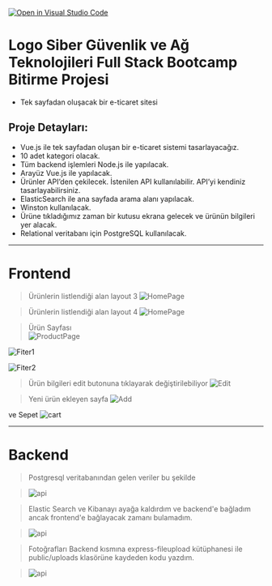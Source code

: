 [![Open in Visual Studio Code](https://classroom.github.com/assets/open-in-vscode-f059dc9a6f8d3a56e377f745f24479a46679e63a5d9fe6f495e02850cd0d8118.svg)](https://classroom.github.com/online_ide?assignment_repo_id=7451846&assignment_repo_type=AssignmentRepo)
# Logo Siber Güvenlik ve Ağ Teknolojileri Full Stack Bootcamp Bitirme Projesi

- Tek sayfadan oluşacak bir e-ticaret sitesi

## Proje Detayları:

- Vue.js ile tek sayfadan oluşan bir e-ticaret sistemi tasarlayacağız.
- 10 adet kategori olacak.
- Tüm backend işlemleri Node.js ile yapılacak.
- Arayüz Vue.js ile yapılacak.
- Ürünler API’den çekilecek. İstenilen API kullanılabilir. API’yi kendiniz tasarlayabilirsiniz.
- ElasticSearch ile ana sayfada arama alanı yapılacak.
- Winston kullanılacak.
- Ürüne tıkladığımız zaman bir kutusu ekrana gelecek ve ürünün bilgileri yer alacak.
- Relational veritabanı için PostgreSQL kullanılacak.


-------------------------------------------
# Frontend
> Ürünlerin listlendiği alan layout 3
![HomePage](https://media.discordapp.net/attachments/922810114958831647/958463370355417138/addproductHomepage.png?width=1248&height=671)

> Ürünlerin listlendiği alan layout 4
![HomePage](https://media.discordapp.net/attachments/922810114958831647/958462756095418378/homePageLayout4.png?width=1245&height=670)

> Ürün Sayfası  
![ProductPage](https://media.discordapp.net/attachments/922810114958831647/958462756800053389/ProductDetail.png?width=1193&height=671)


![Fiter1](https://media.discordapp.net/attachments/922810114958831647/958462755747295242/filterSandalye.png?width=1193&height=671)

![Fiter2](https://media.discordapp.net/attachments/922810114958831647/958462755491418142/filterMasa.png?width=1194&height=671)

> Ürün bilgileri edit butonuna tıklayarak değiştirilebiliyor
![Edit](https://media.discordapp.net/attachments/922810114958831647/958462754379923536/editpage.png?width=1250&height=671)

> Yeni ürün ekleyen sayfa
![Add](https://media.discordapp.net/attachments/922810114958831647/958465122525933690/add.png?width=1211&height=681)

ve Sepet
![cart](https://media.discordapp.net/attachments/922810114958831647/958462754031829132/cart.png?width=1211&height=681)

-------------

# Backend
> Postgresql veritabanından gelen veriler bu şekilde

> ![api](https://media.discordapp.net/attachments/922810114958831647/958462753620758628/api.png?width=1446&height=679)

> Elastic Search ve Kibanayı ayağa kaldırdım ve backend'e bağladım ancak frontend'e bağlayacak zamanı bulamadım.

> ![api](https://media.discordapp.net/attachments/922810114958831647/958462756405780570/kibanaAndElastic.png?width=1446&height=475)

> Fotoğrafları Backend kısmına express-fileupload kütüphanesi ile public/uploads klasörüne kaydeden kodu yazdım.

> ![api](https://media.discordapp.net/attachments/922810114958831647/958468495773949962/fotograf.png?width=1089&height=681)
